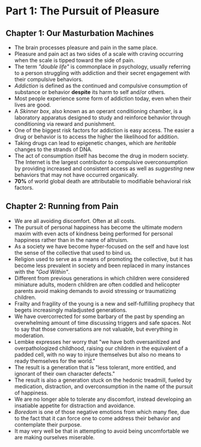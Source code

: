 # Part 1: The Pursuit of Pleasure
## Chapter 1: Our Masturbation Machines
- The brain processes pleasure and pain in the same place.
- Pleasure and pain act as two sides of a scale with craving occurring when the scale is tipped toward the side of pain.
- The term *"double life"* is commonplace in psychology, usually referring to a person struggling with addiction and their secret engagement with their compulsive behaviors.
- *Addiction* is defined as the continued and compulsive consumption of substance or behavior **despite** its harm to self and/or others.
- Most people experience some form of addiction today, even when their lives are good.
- A *Skinner box*, also known as an operant conditioning chamber, is a laboratory apparatus designed to study and reinforce behavior through conditioning via reward and punishment.
- One of the biggest risk factors for addiction is easy access. The easier a drug or behavior is to access the higher the likelihood for addition.
- Taking drugs can lead to epigenetic changes, which are *heritable* changes to the strands of DNA.
- The act of consumption itself has become the drug in modern society. The Internet is the largest contributor to compulsive overconsumption by providing increased and consistent access as well as *suggesting* new behaviors that may not have occurred organically.
- **70%** of world global death are attributable to modifiable behavioral risk factors.

## Chapter 2: Running from Pain
- We are all avoiding discomfort. Often at all costs.
- The pursuit of personal happiness has become the ultimate modern maxim with even acts of kindness being performed for personal happiness rather than in the name of altruism.
- As a society we have become hyper-focused on the self and have lost the sense of the collective that used to bind us.
- Religion used to serve as a means of promoting the collective, but it has become less prevalent in society and been replaced in many instances with the *"God Within"*.
- Different from previous generations in which children were considered miniature adults, modern children are often coddled and helicopter parents avoid making demands to avoid stressing or traumatizing children.
- Frailty and fragility of the young is a new and self-fulfilling prophecy that begets increasingly maladjusted generations.
- We have overcorrected for some barbary of the past by spending an overwhelming amount of time discussing triggers and safe spaces. Not to say that those conversations are not valuable, but everything in moderation.
- Lembke expresses her worry that "we have both oversanitized and overpathologized childhood, raising our children in the equivalent of a padded cell, with no way to injure themselves but also no means to ready themselves for the world."
- The result is a generation that is "less tolerant, more entitled, and ignorant of their own character defects."
- The result is also a generation stuck on the hedonic treadmill, fueled by medication, distraction, and overconsumption in the name of the pursuit of happiness.
- We are no longer able to tolerate any discomfort, instead developing an insatiable appetite for distraction and avoidance.
- *Boredom* is one of those negative emotions from which many flee, due to the fact that it can force one to come address their behavior and contemplate their purpose.
- It may very well be that in attempting to avoid being uncomfortable we are making ourselves miserable.